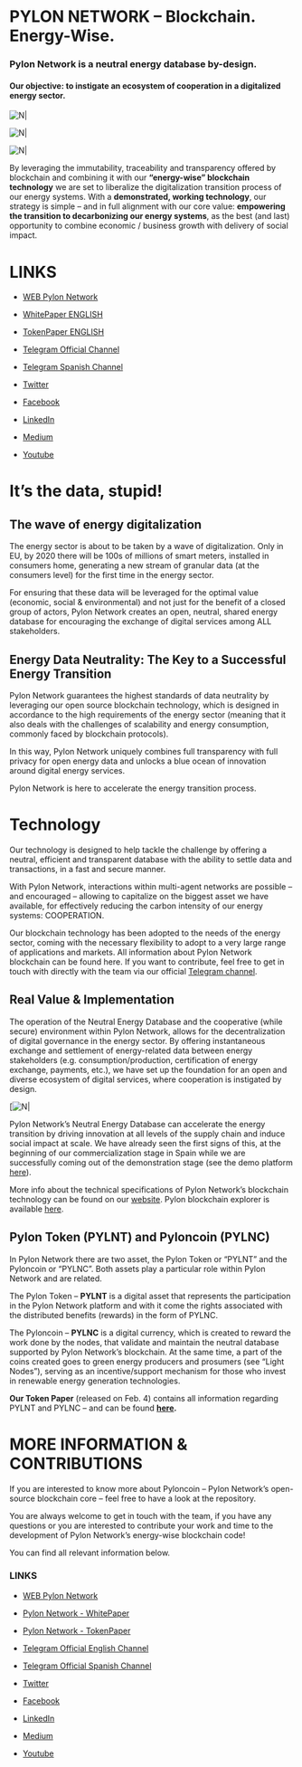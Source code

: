 # PYLON NETWORK – Blockchain. Energy-Wise.

### Pylon Network is a neutral energy database by-design. 
#### Our objective: to instigate an ecosystem of cooperation in a digitalized energy sector.

![N|]( https://pylon-network.org/wp-content/uploads/2019/03/Your-Energy.jpg)

![N|]( https://pylon-network.org/wp-content/uploads/2019/03/Your-Voice.jpg)

![N|]( https://pylon-network.org/wp-content/uploads/2019/03/Your-Future.jpg)

By leveraging the immutability, traceability and transparency offered by blockchain and combining it with our **“energy-wise” blockchain technology** we are set to liberalize the digitalization transition process of our energy systems. With a **demonstrated, working technology**, our strategy is simple – and in full alignment with our core value: **empowering the transition to decarbonizing our energy systems**, as the best (and last) opportunity to combine economic / business growth with delivery of social impact.

# LINKS

- [WEB Pylon Network](http://pylon-network.org/)

- [WhitePaper ENGLISH]( https://pylon-network.org/wp-content/uploads/2019/02/WhitePaper_PYLON_v2_ENGLISH-1.pdf)

- [TokenPaper ENGLISH]( https://pylon-network.org/wp-content/uploads/2019/02/TokenPaper_PYLON_ENGLISH-1.pdf)

- [Telegram Official Channel](https://t.me/pylonnetworkofficialtelegram)

- [Telegram Spanish Channel](https://t.me/pylonnetworkspanishchannel)

- [Twitter]( https://twitter.com/pylon_network)

- [Facebook](https://www.facebook.com/pylonnetworkofficial)

- [LinkedIn](https://www.linkedin.com/company/pylonnetwork/)

- [Medium](https://medium.com/@PylonNetwork)

- [Youtube](https://www.youtube.com/channel/UCZY7CDvy69VrsrBniETH9Sw)

#  It’s the data, stupid!

## The wave of energy digitalization

The energy sector is about to be taken by a wave of digitalization. Only in EU, by 2020 there will be 100s of millions of smart meters, installed in consumers home, generating a new stream of granular data (at the consumers level) for the first time in the energy sector.

For ensuring that these data will be leveraged for the optimal value (economic, social & environmental) and not just for the benefit of a closed group of actors, Pylon Network creates an open, neutral, shared energy database for encouraging the exchange of digital services among ALL stakeholders.

## Energy Data Neutrality: The Key to a Successful Energy Transition

Pylon Network guarantees the highest standards of data neutrality by leveraging our open source blockchain technology, which is designed in accordance to the high requirements of the energy sector (meaning that it also deals with the challenges of scalability and energy consumption, commonly faced by blockchain protocols).

In this way, Pylon Network uniquely combines full transparency with full privacy for open energy data and unlocks a blue ocean of innovation around digital energy services.

Pylon Network is here to accelerate the energy transition process.

# Technology

Our technology is designed to help tackle the challenge by offering a neutral, efficient and transparent database with the ability to settle data and transactions, in a fast and secure manner.

With Pylon Network, interactions within multi-agent networks are possible – and encouraged – allowing to capitalize on the biggest asset we have available, for effectively reducing the carbon intensity of our energy systems: COOPERATION.

Our blockchain technology has been adopted to the needs of the energy sector, coming with the necessary flexibility to adopt to a very large range of applications and markets. All information about Pylon Network blockchain can be found here. If you want to contribute, feel free to get in touch with directly with the team via our official [Telegram channel](https://t.me/pylonnetworkofficialtelegram).

## Real Value & Implementation

The operation of the Neutral Energy Database and the cooperative (while secure) environment within Pylon Network, allows for the decentralization of digital governance in the energy sector. By offering instantaneous exchange and settlement of energy-related data between energy stakeholders (e.g. consumption/production, certification of energy exchange, payments, etc.), we have set up the foundation for an open and diverse ecosystem of digital services, where cooperation is instigated by design.

[![N|](  https://pylon-network.org/wp-content/uploads/2018/04/Capture-Figure-FAQ.jpg)

Pylon Network’s Neutral Energy Database can accelerate the energy transition by driving innovation at all levels of the supply chain and induce social impact at scale. We have already seen the first signs of this, at the beginning of our commercialization stage in Spain while we are successfully coming out of the demonstration stage (see the demo platform [here](https://demo.pylon-network.org/angular/#/access/signin)).

More info about the technical specifications of Pylon Network’s blockchain technology can be found on our [website](https://pylon-network.org/pylon-network-blockchain). Pylon blockchain explorer is available [here](https://chain.pylon-network.org/).

## Pylon Token (PYLNT) and Pyloncoin (PYLNC)

In Pylon Network there are two asset, the Pylon Token or “PYLNT” and the Pyloncoin or “PYLNC”. Both assets play a particular role within Pylon Network and are related.

The Pylon Token – **PYLNT** is a digital asset that represents the participation in the Pylon Network platform and with it come the rights associated with the distributed benefits (rewards) in the form of PYLNC.

The Pyloncoin – **PYLNC** is a digital currency, which is created to reward the work done by the nodes, that validate and maintain the neutral database supported by Pylon Network’s blockchain. At the same time, a part of the coins created goes to green energy producers and prosumers (see “Light Nodes”), serving as an incentive/support mechanism for those who invest in renewable energy generation technologies.

**Our Token Paper** (released on Feb. 4) contains all information regarding PYLNT and PYLNC – and can be found **[here](https://pylon-network.org/wp-content/uploads/2019/02/TokenPaper_PYLON_ENGLISH.pdf).**

# MORE INFORMATION & CONTRIBUTIONS

If you are interested to know more about Pyloncoin – Pylon Network’s open-source blockchain core – feel free to have a look at the repository.

You are always welcome to get in touch with the team, if you have any questions or you are interested to contribute your work and time to the development of Pylon Network’s energy-wise blockchain code!

You can find all relevant information below.

### LINKS

- [WEB Pylon Network](http://pylon-network.org/)

- [Pylon Network - WhitePaper]( https://pylon-network.org/wp-content/uploads/2019/02/WhitePaper_PYLON_v2_ENGLISH-1.pdf)

- [Pylon Network - TokenPaper]( https://pylon-network.org/wp-content/uploads/2019/02/TokenPaper_PYLON_ENGLISH-1.pdf)

- [Telegram Official English Channel](https://t.me/pylonnetworkofficialtelegram)

- [Telegram Official Spanish Channel](https://t.me/pylonnetworkspanishchannel)

- [Twitter]( https://twitter.com/pylon_network)

- [Facebook](https://www.facebook.com/pylonnetworkofficial)

- [LinkedIn](https://www.linkedin.com/company/pylonnetwork/)

- [Medium](https://medium.com/@PylonNetwork)

- [Youtube](https://www.youtube.com/channel/UCZY7CDvy69VrsrBniETH9Sw)
